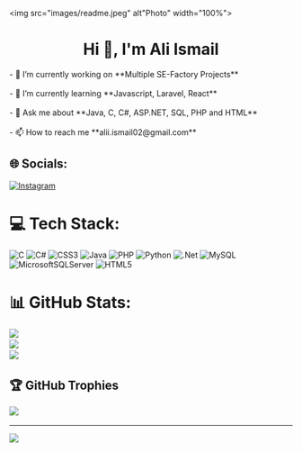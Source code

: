 <img src="images/readme.jpeg" alt"Photo" width="100%">
<h1 align="center">Hi 👋, I'm Ali Ismail</h1>
- 🔭 I’m currently working on **Multiple SE-Factory Projects**<br><br>- 🌱 I’m currently learning **Javascript, Laravel, React**<br><br>- 💬 Ask me about **Java, C, C#, ASP.NET, SQL, PHP and HTML**<br><br>- 📫 How to reach me **alii.ismail02@gmail.com**


## 🌐 Socials:
[![Instagram](https://img.shields.io/badge/Instagram-%23E4405F.svg?logo=Instagram&logoColor=white)](https://instagram.com/ali.ismail.22) 

# 💻 Tech Stack:
![C](https://img.shields.io/badge/c-%2300599C.svg?style=for-the-badge&logo=c&logoColor=white) ![C#](https://img.shields.io/badge/c%23-%23239120.svg?style=for-the-badge&logo=c-sharp&logoColor=white) ![CSS3](https://img.shields.io/badge/css3-%231572B6.svg?style=for-the-badge&logo=css3&logoColor=white) ![Java](https://img.shields.io/badge/java-%23ED8B00.svg?style=for-the-badge&logo=java&logoColor=white) ![PHP](https://img.shields.io/badge/php-%23777BB4.svg?style=for-the-badge&logo=php&logoColor=white) ![Python](https://img.shields.io/badge/python-3670A0?style=for-the-badge&logo=python&logoColor=ffdd54) ![.Net](https://img.shields.io/badge/.NET-5C2D91?style=for-the-badge&logo=.net&logoColor=white) ![MySQL](https://img.shields.io/badge/mysql-%2300f.svg?style=for-the-badge&logo=mysql&logoColor=white) ![MicrosoftSQLServer](https://img.shields.io/badge/Microsoft%20SQL%20Sever-CC2927?style=for-the-badge&logo=microsoft%20sql%20server&logoColor=white) ![HTML5](https://img.shields.io/badge/html5-%23E34F26.svg?style=for-the-badge&logo=html5&logoColor=white)
# 📊 GitHub Stats:
![](https://github-readme-stats.vercel.app/api?username=AliIsmailCS&theme=dark&hide_border=false&include_all_commits=false&count_private=false)<br/>
![](https://github-readme-streak-stats.herokuapp.com/?user=AliIsmailCS&theme=dark&hide_border=false)<br/>
![](https://github-readme-stats.vercel.app/api/top-langs/?username=AliIsmailCS&theme=dark&hide_border=false&include_all_commits=false&count_private=false&layout=compact)

## 🏆 GitHub Trophies
![](https://github-profile-trophy.vercel.app/?username=AliIsmailCS&theme=darkhub&no-frame=false&no-bg=true&margin-w=4)

---
[![](https://visitcount.itsvg.in/api?id=AliIsmailCS&icon=0&color=0)](https://visitcount.itsvg.in)
